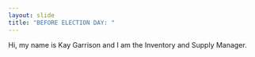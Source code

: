 ```yaml
---
layout: slide
title: "BEFORE ELECTION DAY: "
---
```


Hi, my name is Kay Garrison and I am the Inventory and Supply Manager.
